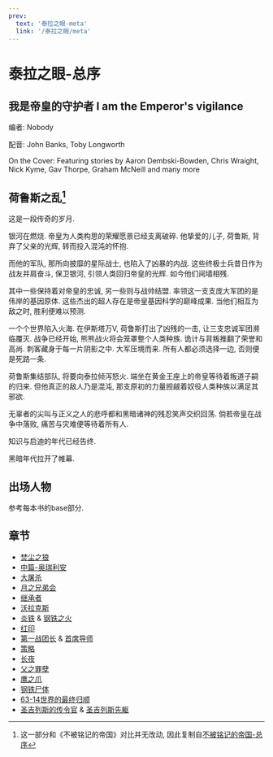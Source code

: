 ```yaml
---
prev:
  text: '泰拉之眼-meta'
  link: '/泰拉之眼/meta'
---
```


# 泰拉之眼-总序

## 我是帝皇的守护者 I am the Emperor's vigilance

编者: Nobody

配音: John Banks, Toby Longworth

On the Cover: Featuring stories by Aaron Dembski-Bowden, Chris Wraight, Nick Kyme, Gav Thorpe, Graham McNeill and many more

## 荷鲁斯之乱[^1]

这是一段传奇的岁月.

银河在燃烧. 帝皇为人类构思的荣耀愿景已经支离破碎. 他挚爱的儿子, 荷鲁斯, 背弃了父亲的光辉, 转而投入混沌的怀抱.

而他的军队, 那所向披靡的星际战士, 也陷入了凶暴的内战. 这些终极士兵昔日作为战友并肩奋斗, 保卫银河, 引领人类回归帝皇的光辉. 如今他们阋墙相残.

其中一些保持着对帝皇的忠诚, 另一些则与战帅结盟. 率领这一支支庞大军团的是伟岸的基因原体. 这些杰出的超人存在是帝皇基因科学的巅峰成果. 当他们相互为敌之时, 胜利便难以预测.

一个个世界陷入火海. 在伊斯塔万V, 荷鲁斯打出了凶残的一击, 让三支忠诚军团濒临覆灭. 战争已经开始, 熊熊战火将会笼罩整个人类种族. 诡计与背叛推翻了荣誉和高尚. 刺客藏身于每一片阴影之中. 大军压境而来. 所有人都必须选择一边, 否则便是死路一条.

荷鲁斯集结部队, 将要向泰拉倾泻怒火. 端坐在黄金王座上的帝皇等待着叛道子嗣的归来. 但他真正的敌人乃是混沌, 那支原初的力量觊觎着奴役人类种族以满足其邪欲.

无辜者的尖叫与正义之人的悲呼都和黑暗诸神的残忍笑声交织回荡. 倘若帝皇在战争中落败, 痛苦与灾难便等待着所有人.

知识与启迪的年代已经告终.

黑暗年代拉开了帷幕.

## 出场人物

参考每本书的base部分.

## 章节

+ [焚尘之狼](/泰拉之眼/焚尘之狼/meta)
+ [中篇-奥瑞利安](/泰拉之眼/奥瑞利安/meta)
+ [大屠杀](/泰拉之眼/大屠杀/meta)
+ [月之兄弟会](/泰拉之眼/月之兄弟会/meta)
+ [继承者](/泰拉之眼/继承者/meta)
+ [沃拉克斯](/泰拉之眼/沃拉克斯/meta)
+ [炎铁](/泰拉之眼/炎铁/meta) & [钢铁之火](/泰拉之眼/钢铁之火/meta)
+ [红印](/泰拉之眼/红印/meta)
+ [第一战团长](/泰拉之眼/第一战团长/meta) & [首席导师](/泰拉之眼/首席导师/meta)
+ [策略](/泰拉之眼/策略/meta)
+ [长夜](/泰拉之眼/长夜/meta)
+ [父之罪孽](/泰拉之眼/父之罪孽/meta)
+ [鹰之爪](/泰拉之眼/鹰之爪/meta)
+ [钢铁尸体](/泰拉之眼/钢铁尸体/meta)
+ [63-14世界的最终归顺](/泰拉之眼/63-14世界的最终归顺/meta)
+ [圣吉列斯的传令官](/泰拉之眼/圣吉列斯的传令官/meta) & [圣吉列斯先躯](/泰拉之眼/圣吉列斯先躯/meta)

[^1]: 这一部分和《不被铭记的帝国》对比并无改动, 因此复制自[不被铭记的帝国-总序](/不被铭记的帝国/base)
